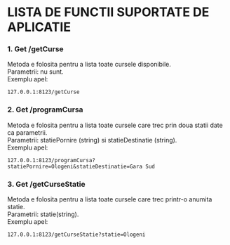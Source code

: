 # LISTA DE FUNCTII SUPORTATE DE APLICATIE

### 1. Get /getCurse
Metoda e folosita pentru a lista toate cursele disponibile. \
Parametrii: nu sunt. \
Exemplu apel: 
```
127.0.0.1:8123/getCurse
```

### 2. Get /programCursa
Metoda e folosita pentru a lista toate cursele care trec prin doua statii date ca parametrii. \
Parametrii: statiePornire (string) si statieDestinatie (string). \
Exemplu apel:
```
127.0.0.1:8123/programCursa?statiePornire=Ologeni&statieDestinatie=Gara Sud
```

### 3. Get /getCurseStatie
Metoda e folosita pentru a lista toate cursele care trec printr-o anumita statie. \
Parametrii: statie(string). \
Exemplu apel:
```
127.0.0.1:8123/getCurseStatie?statie=Ologeni
```
